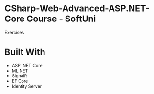 # CSharp-Web-Advanced-ASP.NET-Core Course - SoftUni
Exercises 
# Built With
- ASP .NET Core
- ML.NET
- SignalR
- EF Core
- Identity Server
